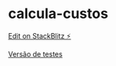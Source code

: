 # calcula-custos

[Edit on StackBlitz ⚡️](https://stackblitz.com/edit/react-sjzhvj)

[Versão de testes](https://react-sjzhvj.stackblitz.io)
